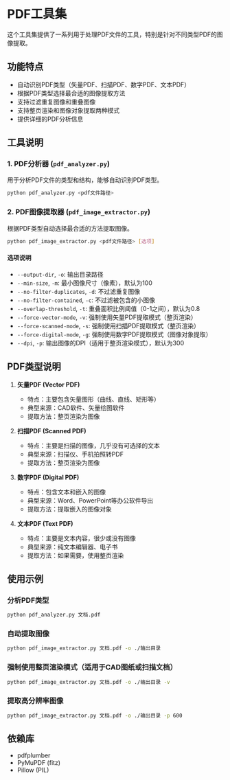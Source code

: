 # PDF工具集

这个工具集提供了一系列用于处理PDF文件的工具，特别是针对不同类型PDF的图像提取。

## 功能特点

- 自动识别PDF类型（矢量PDF、扫描PDF、数字PDF、文本PDF）
- 根据PDF类型选择最合适的图像提取方法
- 支持过滤重复图像和重叠图像
- 支持整页渲染和图像对象提取两种模式
- 提供详细的PDF分析信息

## 工具说明

### 1. PDF分析器 (`pdf_analyzer.py`)

用于分析PDF文件的类型和结构，能够自动识别PDF类型。

```bash
python pdf_analyzer.py <pdf文件路径>
```

### 2. PDF图像提取器 (`pdf_image_extractor.py`)

根据PDF类型自动选择最合适的方法提取图像。

```bash
python pdf_image_extractor.py <pdf文件路径> [选项]
```

#### 选项说明

- `--output-dir`, `-o`: 输出目录路径
- `--min-size`, `-m`: 最小图像尺寸（像素），默认为100
- `--no-filter-duplicates`, `-d`: 不过滤重复图像
- `--no-filter-contained`, `-c`: 不过滤被包含的小图像
- `--overlap-threshold`, `-t`: 重叠面积比例阈值（0-1之间），默认为0.8
- `--force-vector-mode`, `-v`: 强制使用矢量PDF提取模式（整页渲染）
- `--force-scanned-mode`, `-s`: 强制使用扫描PDF提取模式（整页渲染）
- `--force-digital-mode`, `-g`: 强制使用数字PDF提取模式（图像对象提取）
- `--dpi`, `-p`: 输出图像的DPI（适用于整页渲染模式），默认为300

## PDF类型说明

1. **矢量PDF (Vector PDF)**
   - 特点：主要包含矢量图形（曲线、直线、矩形等）
   - 典型来源：CAD软件、矢量绘图软件
   - 提取方法：整页渲染为图像

2. **扫描PDF (Scanned PDF)**
   - 特点：主要是扫描的图像，几乎没有可选择的文本
   - 典型来源：扫描仪、手机拍照转PDF
   - 提取方法：整页渲染为图像

3. **数字PDF (Digital PDF)**
   - 特点：包含文本和嵌入的图像
   - 典型来源：Word、PowerPoint等办公软件导出
   - 提取方法：提取嵌入的图像对象

4. **文本PDF (Text PDF)**
   - 特点：主要是文本内容，很少或没有图像
   - 典型来源：纯文本编辑器、电子书
   - 提取方法：如果需要，使用整页渲染

## 使用示例

### 分析PDF类型

```bash
python pdf_analyzer.py 文档.pdf
```

### 自动提取图像

```bash
python pdf_image_extractor.py 文档.pdf -o ./输出目录
```

### 强制使用整页渲染模式（适用于CAD图纸或扫描文档）

```bash
python pdf_image_extractor.py 文档.pdf -o ./输出目录 -v
```

### 提取高分辨率图像

```bash
python pdf_image_extractor.py 文档.pdf -o ./输出目录 -p 600
```

## 依赖库

- pdfplumber
- PyMuPDF (fitz)
- Pillow (PIL)

